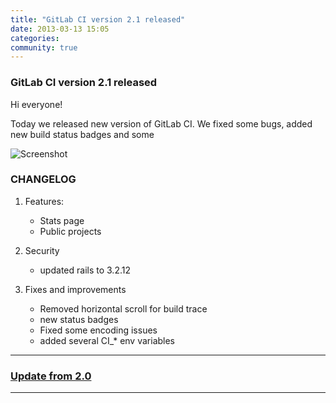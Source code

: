 ```yaml
---
title: "GitLab CI version 2.1 released"
date: 2013-03-13 15:05
categories:
community: true
---
```


### GitLab CI version 2.1 released

Hi everyone!

Today we released new version of GitLab CI. 
We fixed some bugs, added new build status badges and some 
  
<!-- more -->

![Screenshot](/images/ci_2_1/gitlab_ci_2_1_stat.png)

### CHANGELOG

1. Features:
    * Stats page
    * Public projects

2. Security

    * updated rails to 3.2.12

3. Fixes and improvements

    * Removed horizontal scroll for build trace
    * new status badges
    * Fixed some encoding issues
    * added several CI_* env variables



- - -

### [Update from 2.0](https://github.com/gitlabhq/gitlab-ci/wiki/Migrate-from-2.0-to-2.1)

- - -
